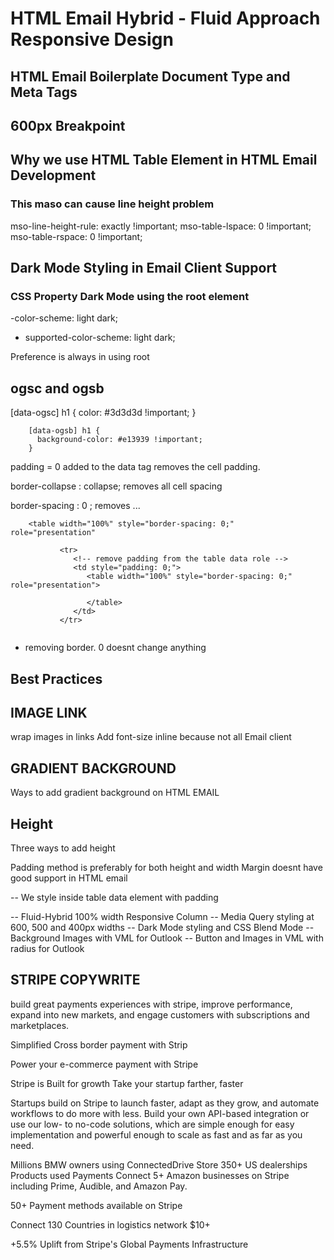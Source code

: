# HTML Email Hybrid - Fluid Approach Responsive Design


## HTML Email Boilerplate Document Type and Meta Tags



## 600px Breakpoint



## Why we use HTML Table Element in HTML Email Development 




### This maso can cause line height problem

mso-line-height-rule: exactly !important;
         mso-table-lspace: 0 !important;
         mso-table-rspace: 0 !important;


 ## Dark Mode Styling in Email Client Support    

 ### CSS Property Dark Mode using the root element

 -color-scheme: light dark;
 - supported-color-scheme: light dark;


 Preference is always in using root    


 ## ogsc and ogsb

 [data-ogsc] h1 {
          color: #3d3d3d !important;
        }

        [data-ogsb] h1 {
          background-color: #e13939 !important;
        }


padding = 0 added to the data tag removes the cell padding.

border-collapse : collapse; removes all cell spacing

border-spacing : 0 ; removes ...

        <table width="100%" style="border-spacing: 0;"  role="presentation"


 <table align="center" style="border-spacing: 0; border-collapse: collapse; color:#242424; font-family:Arial, Helvetica, sans-serif;
               font-size: 16px; margin: 0 auto; max-width: 600px; width: 100%; background-color:#fafdfe " role="presentation"
         >
            
               <tr>
                  <!-- remove padding from the table data role -->
                  <td style="padding: 0;">
                     <table width="100%" style="border-spacing: 0;"  role="presentation">

                     </table>
                  </td>
               </tr>

</table>


- removing border. 0 doesnt change anything
## Best Practices

## IMAGE LINK

wrap images in links
Add font-size inline because not all Email client

<!-- Image Links:
https://i.ibb.co/1fN4jNV/w3newbie.png
https://mcusercontent.com/474f5b70c3b324277323d4c42/images/8c6d35c2-2b66-5af9-d40f-1eec9d2dcaf3.png
https://raw.githubusercontent.com/w3newbie/html-email-mastery-images/main/basic-template/w3newbie.png

https://i.ibb.co/djwMPKK/lock-banner.jpg
https://mcusercontent.com/474f5b70c3b324277323d4c42/images/80657041-e007-7e23-37ed-2e10ac4f5cac.jpg
https://raw.githubusercontent.com/w3newbie/html-email-mastery-images/main/basic-template/lock-banner.jpg

https://i.ibb.co/84RF9Vc/button.png
https://mcusercontent.com/474f5b70c3b324277323d4c42/images/0f63e7e6-d834-2e03-a0f8-17b043f7763e.png
https://raw.githubusercontent.com/w3newbie/html-email-mastery-images/main/basic-template/button.png
-->

<!-- Icon: <a href="https://www.flaticon.com/free-icons/password" title="password icons">Password icons created by Freepik - Flaticon</a> -->



## GRADIENT BACKGROUND

Ways to add gradient background on HTML EMAIL

## Height

Three ways to add height

Padding method is preferably for both height and width
Margin doesnt have good support in HTML email


-- We style inside table data element with padding


-- Fluid-Hybrid 100% width Responsive Column
-- Media Query styling at 600, 500 and 400px widths
-- Dark Mode styling and CSS Blend Mode
-- Background Images with VML for Outlook
-- Button and Images in VML with radius for Outlook



## STRIPE COPYWRITE

build great payments experiences with stripe, improve performance, expand into new markets, and engage customers with subscriptions and marketplaces.

Simplified Cross border payment with Strip

Power your e-commerce payment with Stripe



Stripe is Built for growth
Take your startup farther, faster

Startups build on Stripe to launch faster, adapt as they grow, and automate workflows to do more with less. Build your own API-based integration or use our low- to no-code solutions, which are simple enough for easy implementation and powerful enough to scale as fast and as far as you need.


Millions
BMW owners using ConnectedDrive Store
350+
US dealerships
Products used
Payments
Connect
5+
Amazon businesses on Stripe including Prime, Audible, and Amazon Pay.

50+
Payment methods available on Stripe


Connect
130
Countries in logistics network
$10+

+5.5%
Uplift from Stripe's Global Payments Infrastructure
